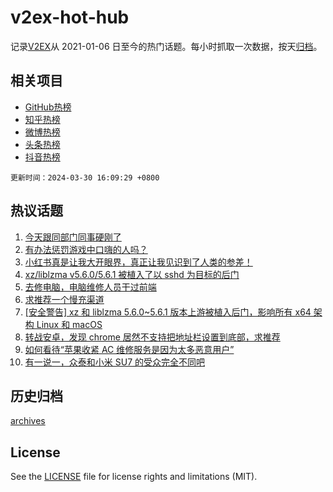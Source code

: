 # v2ex-hot-hub

 记录[V2EX](https://www.v2ex.com/)从 2021-01-06 日至今的热门话题。每小时抓取一次数据，按天[归档](archives)。
 
 ## 相关项目

- [GitHub热榜](https://github.com/snaildev/github-hot-hub)
- [知乎热榜](https://github.com/snaildev/zhihu-hot-hub)
- [微博热榜](https://github.com/snaildev/weibo-hot-hub)
- [头条热榜](https://github.com/snaildev/toutiao-hot-hub)
- [抖音热榜](https://github.com/snaildev/douyin-hot-hub)


 `更新时间：2024-03-30 16:09:29 +0800`

## 热议话题

1. [今天跟同部门同事硬刚了](https://www.v2ex.com/t/1028257)
1. [有办法惩罚游戏中口嗨的人吗？](https://www.v2ex.com/t/1028171)
1. [小红书真是让我大开眼界，真正让我见识到了人类的参差！](https://www.v2ex.com/t/1028225)
1. [xz/liblzma v5.6.0/5.6.1 被植入了以 sshd 为目标的后门](https://www.v2ex.com/t/1028287)
1. [去修电脑，电脑维修人员干过前端](https://www.v2ex.com/t/1028319)
1. [求推荐一个慢充渠道](https://www.v2ex.com/t/1028309)
1. [[安全警告] xz 和 liblzma 5.6.0~5.6.1 版本上游被植入后门，影响所有 x64 架构 Linux 和 macOS](https://www.v2ex.com/t/1028288)
1. [转战安卓，发现 chrome 居然不支持把地址栏设置到底部，求推荐](https://www.v2ex.com/t/1028203)
1. [如何看待“苹果收紧 AC 维修服务是因为太多恶意用户”](https://www.v2ex.com/t/1028314)
1. [有一说一，众泰和小米 SU7 的受众完全不同吧](https://www.v2ex.com/t/1028298)

## 历史归档

[archives](archives)

## License

See the [LICENSE](LICENSE) file for license rights and limitations (MIT).
